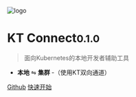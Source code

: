 ![logo](../media/logo.png)

# KT Connect<small>0.1.0</small>

> 面向Kubernetes的本地开发者辅助工具

- **本地** ⇋ **集群**
-（使用KT双向通道）

[Github](https://github.com/alibaba/kt-connect)
[快速开始](zh-cn/quickstart)
